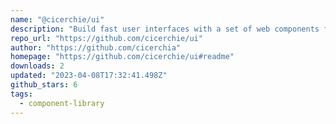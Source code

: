 ```yaml
---
name: "@cicerchie/ui"
description: "Build fast user interfaces with a set of web components for Svelte."
repo_url: "https://github.com/cicerchie/ui"
author: "https://github.com/cicerchia"
homepage: "https://github.com/cicerchie/ui#readme"
downloads: 2
updated: "2023-04-08T17:32:41.498Z"
github_stars: 6
tags: 
  - component-library
---
```

